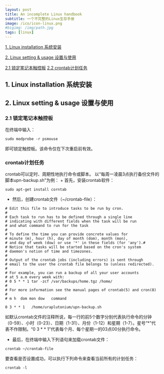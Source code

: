 ```yaml
---
layout: post
title: An incomplete Linux handbook
subtitle: 一个不完整的Linux生存手册
image: /ico/icon-linux.png
#bigimg: /img/path.jpg
tags: [linux]
---
```


[1. Linux installation 系统安装](#1)

[2. Linux setting & usage 设置与使用](#2)

[2.1 锁定笔记本触控板](#lock-touchpad)
[2.2 crontab计划任务](#crontab)

<h2 id='1'> 1. Linux installation 系统安装 </h2>

<h2 id='2'> 2. Linux setting & usage 设置与使用 </h2>

<h3 id='lock-touchpad'> 2.1 锁定笔记本触控板 </h3>
在终端中输入：
	
~~~
sudo modprobe -r psmouse
~~~

即可锁定触控板。该命令仅在下次重启前有效。

<h3 id='crontab'> crontab计划任务 </h3>
crontab可以定时、周期性地执行命令或脚本。
以“每周一凌晨3点执行备份文件的脚本upn-backup.sh”为例：
+ 首先，安装crontab软件：

~~~
sudo apt-get install corntab
~~~

+ 然后，创建crontab文件（~/crontab-file）：

~~~
# Edit this file to introduce tasks to be run by cron.
# 
# Each task to run has to be defined through a single line
# indicating with different fields when the task will be run
# and what command to run for the task
# 
# To define the time you can provide concrete values for
# minute (m), hour (h), day of month (dom), month (mon),
# and day of week (dow) or use '*' in these fields (for 'any').# 
# Notice that tasks will be started based on the cron's system
# daemon's notion of time and timezones.
# 
# Output of the crontab jobs (including errors) is sent through
# email to the user the crontab file belongs to (unless redirected).
# 
# For example, you can run a backup of all your user accounts
# at 5 a.m every week with:
# 0 5 * * 1 tar -zcf /var/backups/home.tgz /home/
# 
# For more information see the manual pages of crontab(5) and cron(8)
# 
# m h  dom mon dow   command

0 3	* * 1	/home/uraplutonium/upn-backup.sh
~~~

如默认crontab文件的注释所说，每一行的前5个数字分别代表执行命令的分钟（0-59）、小时（0-23）、日期（1-31）、月份（1-12）和星期（1-7）。星号“*”代表不作限制。“0 3	* * 1”代表每个月、每个星期一的03点00分执行命令。

+ 最后，在终端中输入下列语句来加载crontab文件：

~~~
crontab ~/crontab-file
~~~

要查看是否设置成功，可以执行下列命令来查看当前所有的计划任务：

~~~
crontab -l
~~~
